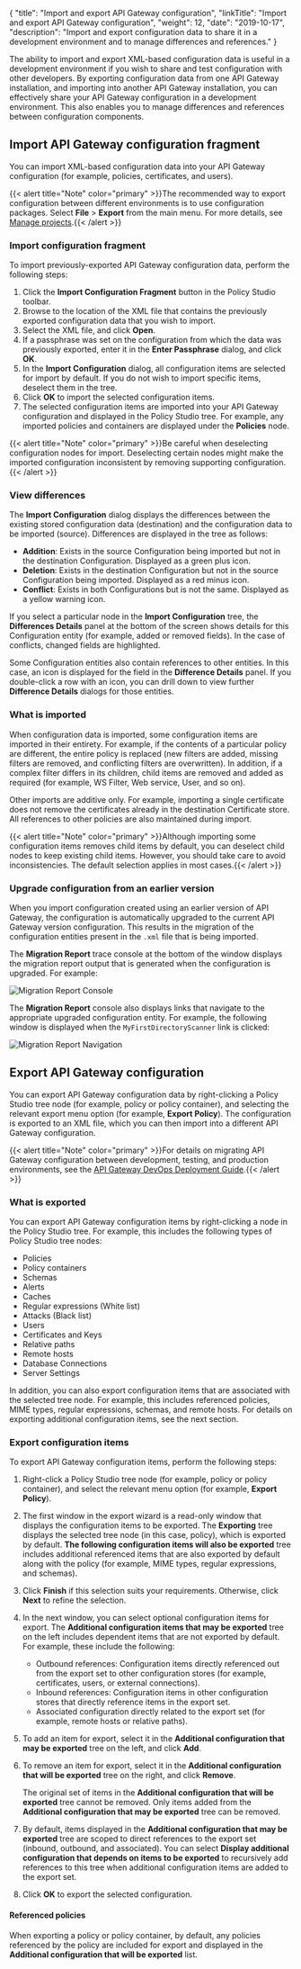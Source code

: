{
"title": "Import and export API Gateway configuration",
"linkTitle": "Import and export API Gateway configuration",
"weight": 12,
"date": "2019-10-17",
"description": "Import and export configuration data to share it in a development environment and to manage differences and references."
}

The ability to import and export XML-based configuration data is useful in a development environment if you wish to share and test configuration with other developers. By exporting configuration data from one API Gateway installation, and importing into another API Gateway installation, you can effectively share your API Gateway configuration in a development environment. This also enables you to manage differences and references between configuration components.

## Import API Gateway configuration fragment

You can import XML-based configuration data into your API Gateway configuration (for example, policies, certificates, and users).

{{< alert title="Note" color="primary" >}}The recommended way to export configuration between different environments is to use configuration packages. Select **File** > **Export** from the main menu. For more details, see [Manage projects](general_project.htm).{{< /alert >}}

### Import configuration fragment

To import previously-exported API Gateway configuration data, perform the following steps:

1. Click the **Import Configuration Fragment**
    button in the Policy Studio toolbar.
2. Browse to the location of the XML file that contains the previously exported configuration data that you wish to import.
3. Select the XML file, and click **Open**.
4. If a passphrase was set on the configuration from which the data was previously exported, enter it in the **Enter Passphrase**
    dialog, and click **OK**.
5. In the **Import Configuration**
    dialog, all configuration items are selected for import by default. If you do not wish to import specific items, deselect them in the tree.
6. Click **OK**
    to import the selected configuration items.
7. The selected configuration items are imported into your API Gateway configuration and displayed in the Policy Studio tree. For example, any imported policies and containers are displayed under the **Policies** node.

{{< alert title="Note" color="primary" >}}Be careful when deselecting configuration nodes for import. Deselecting certain nodes might make the imported configuration inconsistent by removing supporting configuration. {{< /alert >}}

### View differences

The **Import Configuration**
dialog displays the differences between the existing stored configuration data (destination) and the configuration data to be imported (source). Differences are displayed in the tree as follows:

* **Addition**: Exists in the source Configuration being imported but not in the destination Configuration. Displayed as a green plus icon.
* **Deletion**: Exists in the destination Configuration but not in the source Configuration being imported. Displayed as a red minus icon.
* **Conflict**: Exists in both Configurations but is not the same. Displayed as a yellow warning icon.

If you select a particular node in the **Import Configuration**
tree, the **Differences Details**
panel at the bottom of the screen shows details for this Configuration entity (for example, added or removed fields). In the case of conflicts, changed fields are highlighted.

Some Configuration entities also contain references to other entities. In this case, an icon is displayed for the field in the **Difference Details**
panel. If you double-click a row with an icon, you can drill down to view further **Difference Details**
dialogs for those entities.

### What is imported

When configuration data is imported, some configuration items are imported in their entirety. For example, if the contents of a particular policy are different, the entire policy is replaced (new filters are added, missing filters are removed, and conflicting filters are overwritten). In addition, if a complex filter differs in its children, child items are removed and added as required (for example, WS Filter, Web service, User, and so on).

Other imports are additive only. For example, importing a single certificate does not remove the certificates already in the destination Certificate store. All references to other policies are also maintained during import.

{{< alert title="Note" color="primary" >}}Although importing some configuration items removes child items by default, you can deselect child nodes to keep existing child items. However, you should take care to avoid inconsistencies. The default selection applies in most cases.{{< /alert >}}

### Upgrade configuration from an earlier version

When you import configuration created using an earlier version of API Gateway, the configuration is automatically upgraded to the current API Gateway version configuration. This results in the migration of the configuration entities present in the `.xml`
file that is being imported.

The **Migration Report**
trace console at the bottom of the window displays the migration report output that is generated when the configuration is upgraded. For example:

![Migration Report Console](/Images/docbook/images/general/import_migrate_report.png)

The **Migration Report**
console also displays links that navigate to the appropriate upgraded configuration entity. For example, the following window is displayed when the `MyFirstDirectoryScanner`
link is clicked:

![Migration Report Navigation](/Images/docbook/images/general/import_migrate_link.png)

## Export API Gateway configuration

You can export API Gateway configuration data by right-clicking a Policy Studio tree node (for example, policy or policy container), and selecting the relevant export menu option (for example, **Export Policy**). The configuration is exported to an XML file, which you can then import into a different API Gateway configuration.

{{< alert title="Note" color="primary" >}}For details on migrating API Gateway configuration between development, testing, and production environments, see the [API Gateway DevOps Deployment Guide](/bundle/APIGateway_77_PromotionGuide_allOS_en_HTML5/).{{< /alert >}}

### What is exported

You can export API Gateway configuration items by right-clicking a node in the Policy Studio tree. For example, this includes the following types of Policy Studio tree nodes:

* Policies
* Policy containers
* Schemas
* Alerts
* Caches
* Regular expressions (White list)
* Attacks (Black list)
* Users
* Certificates and Keys
* Relative paths
* Remote hosts
* Database Connections
* Server Settings

In addition, you can also export configuration items that are associated with the selected tree node. For example, this includes referenced policies, MIME types, regular expressions, schemas, and remote hosts. For details on exporting additional configuration items, see the next section.

### Export configuration items

To export API Gateway configuration items, perform the following steps:

1. Right-click a Policy Studio tree node (for example, policy or policy container), and select the relevant menu option (for example, **Export Policy**).
2. The first window in the export wizard is a read-only window that displays the configuration items to be exported. The **Exporting**
    tree displays the selected tree node (in this case, policy), which is exported by default. **The following configuration items will also be exported**
    tree includes additional referenced items that are also exported by default along with the policy (for example, MIME types, regular expressions, and schemas).
3. Click **Finish**
    if this selection suits your requirements. Otherwise, click **Next**
    to refine the selection.
4. In the next window, you can select optional configuration items for export. The **Additional configuration items that may be exported** tree on the left includes dependent items that are not exported by default. For example, these include the following:
    * Outbound references: Configuration items directly referenced out from the export set to other configuration stores (for example, certificates, users, or external connections).
    * Inbound references: Configuration items in other configuration stores that directly reference items in the export set.
    * Associated configuration directly related to the export set (for example, remote hosts or relative paths).
5. To add an item for export, select it in the **Additional configuration that may be exported** tree on the left, and click **Add**.
6. To remove an item for export, select it in the **Additional configuration that will be exported** tree on the right, and click **Remove**.

    The original set of items in the **Additional configuration that will be exported** tree cannot be removed. Only items added from the **Additional configuration that may be exported** tree can be removed.

7. By default, items displayed in the **Additional configuration that may be exported** tree are scoped to direct references to the export set (inbound, outbound, and associated). You can select **Display additional configuration that depends on items to be exported** to recursively add references to this tree when additional configuration items are added to the export set.
8. Click **OK** to export the selected configuration.

#### Referenced policies

When exporting a policy or policy container, by default, any policies referenced by the policy are included for export and displayed in the **Additional configuration that will be exported** list.
